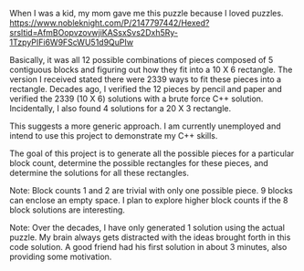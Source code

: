 When I was a kid, my mom gave me this puzzle because I loved puzzles.
https://www.nobleknight.com/P/2147797442/Hexed?srsltid=AfmBOopvzovwjiKASsxSvs2Dxh5Ry-1TzpyPIFi6W9FScWU51d9QuPIw

Basically, it was all 12 possible combinations of pieces composed of 5 contiguous blocks and figuring out how they fit into a 10 X 6 rectangle.
The version I received stated there were 2339 ways to fit these pieces into a rectangle.
Decades ago, I verified the 12 pieces by pencil and paper and verified the 2339 (10 X 6) solutions with a brute force C++ solution.
Incidentally, I also found 4 solutions for a 20 X 3 rectangle.

This suggests a more generic approach.  I am currently unemployed and intend to use this project to demonstrate my C++ skills.

The goal of this project is to generate all the possible pieces for a particular block count, determine the possible rectangles for these pieces, and determine the solutions for all these rectangles.

Note: Block counts 1 and 2 are trivial with only one possible piece.  9 blocks can enclose an empty space.  I plan to explore higher block counts if the 8 block solutions are interesting.

Note: Over the decades, I have only generated 1 solution using the actual puzzle.  My brain always gets distracted with the ideas brought forth in this code solution.
A good friend had his first solution in about 3 minutes, also providing some motivation. 

